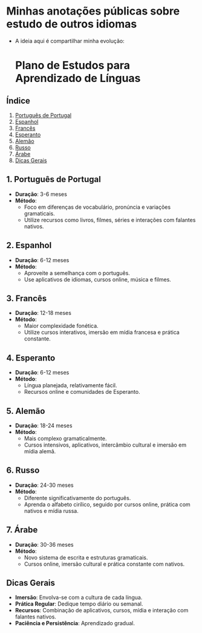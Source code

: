 # Minhas anotações públicas sobre estudo de outros idiomas

- A ideia aqui é compartilhar minha evolução:

  # Plano de Estudos para Aprendizado de Línguas

## Índice
1. [Português de Portugal](#1-português-de-portugal)
2. [Espanhol](#2-espanhol)
3. [Francês](#3-francês)
4. [Esperanto](#4-esperanto)
5. [Alemão](#5-alemão)
6. [Russo](#6-russo)
7. [Árabe](#7-árabe)
8. [Dicas Gerais](#dicas-gerais)

## 1. Português de Portugal
- **Duração**: 3-6 meses
- **Método**:
  - Foco em diferenças de vocabulário, pronúncia e variações gramaticais.
  - Utilize recursos como livros, filmes, séries e interações com falantes nativos.

## 2. Espanhol
- **Duração**: 6-12 meses
- **Método**:
  - Aproveite a semelhança com o português.
  - Use aplicativos de idiomas, cursos online, música e filmes.

## 3. Francês
- **Duração**: 12-18 meses
- **Método**:
  - Maior complexidade fonética.
  - Utilize cursos interativos, imersão em mídia francesa e prática constante.

## 4. Esperanto
- **Duração**: 6-12 meses
- **Método**:
  - Língua planejada, relativamente fácil.
  - Recursos online e comunidades de Esperanto.

## 5. Alemão
- **Duração**: 18-24 meses
- **Método**:
  - Mais complexo gramaticalmente.
  - Cursos intensivos, aplicativos, intercâmbio cultural e imersão em mídia alemã.

## 6. Russo
- **Duração**: 24-30 meses
- **Método**:
  - Diferente significativamente do português.
  - Aprenda o alfabeto cirílico, seguido por cursos online, prática com nativos e mídia russa.

## 7. Árabe
- **Duração**: 30-36 meses
- **Método**:
  - Novo sistema de escrita e estruturas gramaticais.
  - Cursos online, imersão cultural e prática constante com nativos.

## Dicas Gerais
- **Imersão**: Envolva-se com a cultura de cada língua.
- **Prática Regular**: Dedique tempo diário ou semanal.
- **Recursos**: Combinação de aplicativos, cursos, mídia e interação com falantes nativos.
- **Paciência e Persistência**: Aprendizado gradual.

